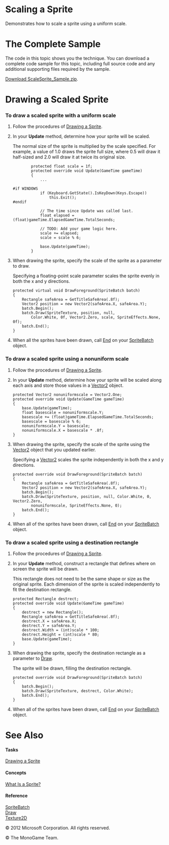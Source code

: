 

# Scaling a Sprite

Demonstrates how to scale a sprite using a uniform scale.

# The Complete Sample

The code in this topic shows you the technique. You can download a complete code sample for this topic, including full source code and any additional supporting files required by the sample.

[Download ScaleSprite_Sample.zip](http://go.microsoft.com/fwlink/?LinkId=258724).

# Drawing a Scaled Sprite

### To draw a scaled sprite with a uniform scale

1.  Follow the procedures of [Drawing a Sprite](2DGraphicsHowTo_Draw_Sprite.md).
    
2.  In your **Update** method, determine how your sprite will be scaled.
    
    The normal size of the sprite is multiplied by the scale specified. For example, a value of 1.0 draws the sprite full size, where 0.5 will draw it half-sized and 2.0 will draw it at twice its original size.
    
    ```
            protected float scale = 1f;
            protected override void Update(GameTime gameTime)
            {
                ...
    
    #if WINDOWS
                if (Keyboard.GetState().IsKeyDown(Keys.Escape))
                    this.Exit();
    #endif
    
                // The time since Update was called last.
                float elapsed = (float)gameTime.ElapsedGameTime.TotalSeconds;
    
                // TODO: Add your game logic here.
                scale += elapsed;
                scale = scale % 6;
    
                base.Update(gameTime);
            }
    ```
    
3.  When drawing the sprite, specify the scale of the sprite as a parameter to draw.
    
    Specifying a floating-point scale parameter scales the sprite evenly in both the x and y directions.
    
    ```
    protected virtual void DrawForeground(SpriteBatch batch)
    {
        Rectangle safeArea = GetTitleSafeArea(.8f);
        Vector2 position = new Vector2(safeArea.X, safeArea.Y);
        batch.Begin();
        batch.Draw(SpriteTexture, position, null,
            Color.White, 0f, Vector2.Zero, scale, SpriteEffects.None, 0f);
        batch.End();
    }
    ```
    
4.  When all the sprites have been drawn, call [End](xref:Microsoft.Xna.Framework.Graphics.SpriteBatch.End) on your [SpriteBatch](xref:Microsoft.Xna.Framework.Graphics.SpriteBatch) object.

### To draw a scaled sprite using a nonuniform scale

1.  Follow the procedures of [Drawing a Sprite](2DGraphicsHowTo_Draw_Sprite.md).
2.  In your **Update** method, determine how your sprite will be scaled along each axis and store those values in a [Vector2](xref:Microsoft.Xna.Framework.Vector2) object.
    
    ```
    protected Vector2 nonuniformscale = Vector2.One;
    protected override void Update(GameTime gameTime)
    {
        base.Update(gameTime);
        float basescale = nonuniformscale.Y;
        basescale += (float)gameTime.ElapsedGameTime.TotalSeconds;
        basescale = basescale % 6;
        nonuniformscale.Y = basescale;
        nonuniformscale.X = basescale * .8f;
    }
    ```
    
3.  When drawing the sprite, specify the scale of the sprite using the [Vector2](xref:Microsoft.Xna.Framework.Vector2) object that you updated earlier.
    
    Specifying a [Vector2](xref:Microsoft.Xna.Framework.Vector2) scales the sprite independently in both the x and y directions.
    
    ```
    protected override void DrawForeground(SpriteBatch batch)
    {
        Rectangle safeArea = GetTitleSafeArea(.8f);
        Vector2 position = new Vector2(safeArea.X, safeArea.Y);
        batch.Begin();
        batch.Draw(SpriteTexture, position, null, Color.White, 0, Vector2.Zero,
            nonuniformscale, SpriteEffects.None, 0);
        batch.End();
    }
    ```
    
4.  When all of the sprites have been drawn, call [End](xref:Microsoft.Xna.Framework.Graphics.SpriteBatch.End) on your [SpriteBatch](xref:Microsoft.Xna.Framework.Graphics.SpriteBatch) object.
    

### To draw a scaled sprite using a destination rectangle

1.  Follow the procedures of [Drawing a Sprite](2DGraphicsHowTo_Draw_Sprite.md).
    
2.  In your **Update** method, construct a rectangle that defines where on screen the sprite will be drawn.
    
    This rectangle does not need to be the same shape or size as the original sprite. Each dimension of the sprite is scaled independently to fit the destination rectangle.
    
    ```
    protected Rectangle destrect;
    protected override void Update(GameTime gameTime)
    {
        destrect = new Rectangle();
        Rectangle safeArea = GetTitleSafeArea(.8f);
        destrect.X = safeArea.X;
        destrect.Y = safeArea.Y;
        destrect.Width = (int)scale * 100;
        destrect.Height = (int)scale * 80;
        base.Update(gameTime);
    }
    ```
    
3.  When drawing the sprite, specify the destination rectangle as a parameter to [Draw](xref:Microsoft.Xna.Framework.Graphics.SpriteBatch.Draw).
    
    The sprite will be drawn, filling the destination rectangle.
    
    ```
    protected override void DrawForeground(SpriteBatch batch)
    {
        batch.Begin();
        batch.Draw(SpriteTexture, destrect, Color.White);
        batch.End();
    }
    ```
    
4.  When all of the sprites have been drawn, call [End](xref:Microsoft.Xna.Framework.Graphics.SpriteBatch.End) on your [SpriteBatch](xref:Microsoft.Xna.Framework.Graphics.SpriteBatch) object.
    

# See Also

#### Tasks

[Drawing a Sprite](2DGraphicsHowTo_Draw_Sprite.md)  

#### Concepts

[What Is a Sprite?](Sprite_Overview.md)  

#### Reference

[SpriteBatch](xref:Microsoft.Xna.Framework.Graphics.SpriteBatch)  
[Draw](xref:Microsoft.Xna.Framework.Graphics.SpriteBatch.Draw)  
[Texture2D](xref:Microsoft.Xna.Framework.Graphics.Texture2D)  

© 2012 Microsoft Corporation. All rights reserved.  

© The MonoGame Team.
